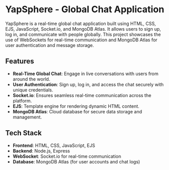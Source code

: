 # YapSphere - Global Chat Application

YapSphere is a real-time global chat application built using HTML, CSS, EJS, JavaScript, Socket.io, and MongoDB Atlas. It allows users to sign up, log in, and communicate with people globally. This project showcases the use of WebSockets for real-time communication and MongoDB Atlas for user authentication and message storage.

## Features

- **Real-Time Global Chat**: Engage in live conversations with users from around the world.
- **User Authentication**: Sign up, log in, and access the chat securely with unique credentials.
- **Socket.io**: Ensures seamless real-time communication across the platform.
- **EJS**: Template engine for rendering dynamic HTML content.
- **MongoDB Atlas**: Cloud database for secure data storage and management.

## Tech Stack

- **Frontend**: HTML, CSS, JavaScript, EJS
- **Backend**: Node.js, Express
- **WebSocket**: Socket.io for real-time communication
- **Database**: MongoDB Atlas (for user accounts and chat logs)
